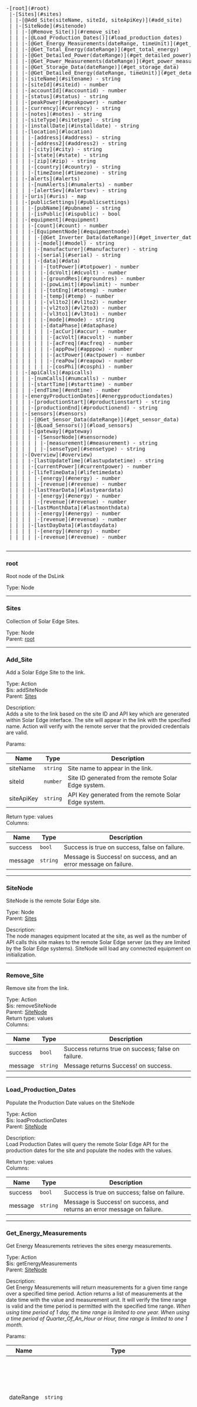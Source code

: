  <pre>
-[root](#root)
 |-[Sites](#sites)
 | |-[@Add_Site(siteName, siteId, siteApiKey)](#add_site)
 | |-[SiteNode](#sitenode)
 | | |-[@Remove_Site()](#remove_site)
 | | |-[@Load_Production_Dates()](#load_production_dates)
 | | |-[@Get_Energy_Measurements(dateRange, timeUnit)](#get_energy_measurements)
 | | |-[@Get_Total_Energy(dateRange)](#get_total_energy)
 | | |-[@Get_Detailed_Power(dateRange)](#get_detailed_power)
 | | |-[@Get_Power_Measurements(dateRange)](#get_power_measurements)
 | | |-[@Get_Storage_Data(dateRange)](#get_storage_data)
 | | |-[@Get_Detailed_Energy(dateRange, timeUnit)](#get_detailed_energy)
 | | |-[siteName](#sitename) - string
 | | |-[siteId](#siteid) - number
 | | |-[accountId](#accountid) - number
 | | |-[status](#status) - string
 | | |-[peakPower](#peakpower) - number
 | | |-[currency](#currency) - string
 | | |-[notes](#notes) - string
 | | |-[siteType](#sitetype) - string
 | | |-[installDate](#installdate) - string
 | | |-[location](#location)
 | | | |-[address](#address) - string
 | | | |-[address2](#address2) - string
 | | | |-[city](#city) - string
 | | | |-[state](#state) - string
 | | | |-[zip](#zip) - string
 | | | |-[country](#country) - string
 | | | |-[timeZone](#timezone) - string
 | | |-[alerts](#alerts)
 | | | |-[numAlerts](#numalerts) - number
 | | | |-[alertSev](#alertsev) - string
 | | |-[uris](#uris) - map
 | | |-[publicSettings](#publicsettings)
 | | | |-[pubName](#pubname) - string
 | | | |-[isPublic](#ispublic) - bool
 | | |-[equipment](#equipment)
 | | | |-[count](#count) - number
 | | | |-[EquipmentNode](#equipmentnode)
 | | | | |-[@Get_Inverter_Data(dateRange)](#get_inverter_data)
 | | | | |-[model](#model) - string
 | | | | |-[manufacturer](#manufacturer) - string
 | | | | |-[serial](#serial) - string
 | | | | |-[data](#data)
 | | | | | |-[totPower](#totpower) - number
 | | | | | |-[dcVolt](#dcvolt) - number
 | | | | | |-[groundRes](#groundres) - number
 | | | | | |-[powLimit](#powlimit) - number
 | | | | | |-[totEng](#toteng) - number
 | | | | | |-[temp](#temp) - number
 | | | | | |-[vl1to2](#vl1to2) - number
 | | | | | |-[vl2to3](#vl2to3) - number
 | | | | | |-[vl3to1](#vl3to1) - number
 | | | | | |-[mode](#mode) - string
 | | | | | |-[dataPhase](#dataphase)
 | | | | | | |-[acCur](#accur) - number
 | | | | | | |-[acVolt](#acvolt) - number
 | | | | | | |-[acFreq](#acfreq) - number
 | | | | | | |-[appPow](#apppow) - number
 | | | | | | |-[actPower](#actpower) - number
 | | | | | | |-[reaPow](#reapow) - number
 | | | | | | |-[cosPhi](#cosphi) - number
 | | |-[apiCalls](#apicalls)
 | | | |-[numCalls](#numcalls) - number
 | | | |-[startTime](#starttime) - number
 | | | |-[endTime](#endtime) - number
 | | |-[energyProductionDates](#energyproductiondates)
 | | | |-[productionStart](#productionstart) - string
 | | | |-[productionEnd](#productionend) - string
 | | |-[sensors](#sensors)
 | | | |-[@Get_Sensor_Data(dateRange)](#get_sensor_data)
 | | | |-[@Load_Sensors()](#load_sensors)
 | | | |-[gateway](#gateway)
 | | | | |-[SensorNode](#sensornode)
 | | | | | |-[measurement](#measurement) - string
 | | | | | |-[senseType](#sensetype) - string
 | | |-[Overview](#overview)
 | | | |-[lastUpdateTime](#lastupdatetime) - string
 | | | |-[currentPower](#currentpower) - number
 | | | |-[lifeTimeData](#lifetimedata)
 | | | | |-[energy](#energy) - number
 | | | | |-[revenue](#revenue) - number
 | | | |-[lastYearData](#lastyeardata)
 | | | | |-[energy](#energy) - number
 | | | | |-[revenue](#revenue) - number
 | | | |-[lastMonthData](#lastmonthdata)
 | | | | |-[energy](#energy) - number
 | | | | |-[revenue](#revenue) - number
 | | | |-[lastDayData](#lastdaydata)
 | | | | |-[energy](#energy) - number
 | | | | |-[revenue](#revenue) - number
 </pre>

---

### root  

Root node of the DsLink  

Type: Node   

---

### Sites  

Collection of Solar Edge Sites.  

Type: Node   
Parent: [root](#root)  

---

### Add_Site  

Add a Solar Edge Site to the link.  

Type: Action   
$is: addSiteNode   
Parent: [Sites](#sites)  

Description:  
Adds a site to the link based on the site ID and API key which are generated within Solar Edge interface. The site will appear in the link with the specified name. Action will verify with the remote server that the provided credentials are valid.  

Params:  

Name | Type | Description
--- | --- | ---
siteName | `string` | Site name to appear in the link.
siteId | `number` | Site ID generated from the remote Solar Edge system.
siteApiKey | `string` | API Key generated from the remote Solar Edge system.

Return type: values   
Columns:  

Name | Type | Description
--- | --- | ---
success | `bool` | Success is true on success, false on failure. 
message | `string` | Message is Success! on success, and an error message on failure. 

---

### SiteNode  

SiteNode is the remote Solar Edge site.  

Type: Node   
Parent: [Sites](#sites)  

Description:  
The node manages equipment located at the site, as well as the number of API calls this site makes to the remote Solar Edge server (as they are limited by the Solar Edge systems). SiteNode will load any connected equipment on initialization.  


---

### Remove_Site  

Remove site from the link.  

Type: Action   
$is: removeSiteNode   
Parent: [SiteNode](#sitenode)  
Return type: values   
Columns:  

Name | Type | Description
--- | --- | ---
success | `bool` | Success returns true on success; false on failure. 
message | `string` | Message returns Success! on success. 

---

### Load_Production_Dates  

Populate the Production Date values on the SiteNode  

Type: Action   
$is: loadProductionDates   
Parent: [SiteNode](#sitenode)  

Description:  
Load Production Dates will query the remote Solar Edge API for the production dates for the site and populate the nodes with the values.  

Return type: values   
Columns:  

Name | Type | Description
--- | --- | ---
success | `bool` | Success is true on success; false on failure. 
message | `string` | Message is Success! on success, and returns an error message on failure. 

---

### Get_Energy_Measurements  

Get Energy Measurements retrieves the sites energy measurements.  

Type: Action   
$is: getEnergyMeasurements   
Parent: [SiteNode](#sitenode)  

Description:  
Get Energy Measurements will return measurements for a given time range over a specified time period. Action returns a list of measurements at the date time with the value and measurement unit. It will verify the time range is valid and the time period is permitted with the specified time range. *When using time period of 1 day, the time range is limited to one year.* *When using a time period of Quarter_Of_An_Hour or Hour, time range is limited to one 1 month.*  

Params:  

Name | Type | Description
--- | --- | ---
dateRange | `string` | Date range for the period of time to retrieve the energy measurements. Should be in the format MM-DD-YYYY HH:mm:SS/MM-DD-YYYY HH:mm:SS
timeUnit | `enum[Quarter_Of_An_Hour,Hour,Day,Week,Month,Year]` | Time unit is interval period from which measurements over the dateRange should be provided.

Return type: table   
Columns:  

Name | Type | Description
--- | --- | ---
date | `string` | Date Time of the measurement. 
value | `number` | Value of the measurement. 
energyUnity | `string` | Unit of the measurement value. 

---

### Get_Total_Energy  

Gets total energy produced over specified time period.  

Type: Action   
$is: getTotalEnergy   
Parent: [SiteNode](#sitenode)  

Description:  
Get Total Energy retrieves the total energy produced over the specified time period. It will validate that the time range is valid and return 0 values if not valid.  

Params:  

Name | Type | Description
--- | --- | ---
dateRange | `string` | Date range for the period of time to retrieve the energy produced. Should be in the format MM-DD-YYYY HH:mm:SS/MM-DD-YYYY HH:mm:SS

Return type: values   
Columns:  

Name | Type | Description
--- | --- | ---
value | `number` | Value is the total energy produced. 
energyUnit | `string` | Energy unit of the energy produced value. 

---

### Get_Detailed_Power  

Get Detailed power measurements from meters.  

Type: Action   
$is: getDetailedPower   
Parent: [SiteNode](#sitenode)  

Description:  
Get Detailed Power retrieves measurements for consumption, production and other power sources over the specified date range. The action is limited to a 1 month period of measurements. It will verify the date range provided. If the action fails it will return an empty list.  

Params:  

Name | Type | Description
--- | --- | ---
dateRange | `string` | Date range for the period of time to retrieve the power measurements. Should be in the format MM-DD-YYYY HH:mm:SS/MM-DD-YYYY HH:mm:SS

Return type: table   
Columns:  

Name | Type | Description
--- | --- | ---
date | `string` | Date time of the power measurement. 
type | `string` | Type of power measurement. (Eg. consumption, production) 
value | `number` | Value of the power measurement. 
energyUnit | `Energy` | Unity of the power measurement value. 

---

### Get_Power_Measurements  

Get power measurements in 15 minute resolution.  

Type: Action   
$is: getSitePower   
Parent: [SiteNode](#sitenode)  

Description:  
Get Power Measurements returns the site's power measurements for the specified date range in 15 minute intervals. This action is limited to a date range of 1 month. It will verify the specified date range and return an empty list on failure.  

Params:  

Name | Type | Description
--- | --- | ---
dateRange | `string` | Date range for the period of time to retrieve the power measurements. Should be in the format MM-DD-YYYY HH:mm:SS/MM-DD-YYYY HH:mm:SS

Return type: table   
Columns:  

Name | Type | Description
--- | --- | ---
date | `string` | Date time of the power measurement. 
value | `number` | Value of the power measurement. 
energyUnit | `Energy` | Unit of the power measurement value. 

---

### Get_Storage_Data  

Get detailed storage information from batteries.  

Type: Action   
$is: getStorageData   
Parent: [SiteNode](#sitenode)  

Description:  
Get Storage Data will retrieve the current state of the batteries connected to the site over the specified time range. It will verify the date range is valid. If the request fails, it returns an empty list.  

Params:  

Name | Type | Description
--- | --- | ---
dateRange | `string` | Date range for the period of time to retrieve the battery usage. Should be in the format MM-DD-YYYY HH:mm:SS/MM-DD-YYYY HH:mm:SS

Return type: table   
Columns:  

Name | Type | Description
--- | --- | ---
namePlate | `number` | The nameplate capacity of the battery. 
serialNumber | `string` | Serial number of the battery. 
timeStamp | `string` | Timestamp of the data. 
power | `number` | Positive number indicates the battery is charging. negative number indicates the battery is discharging. 
lifeTimeEnergyCharged | `number` | The lifetime energy charged into the battery in Wh. 
batteryState | `string` | String representation of the Battery state. May be one of: Invalid, Standby, Thermal Management, Enabled, Fault 

---

### Get_Detailed_Energy  

Get detailed energy produced over date range in specified intervals.  

Type: Action   
$is: getDetailedEnergy   
Parent: [SiteNode](#sitenode)  

Description:  
Get Detailed Energy returns the energy usage over the specified date range at given intervals. This will provide production and consumption values at each time range over the specified period. *Limited to 1 year time range with a time unit interval of 1 day. Limited to 1 month time range when using a time unit interval of Quarter_Of_An_Hour or Hour* Lower resolutions (week, month and year) have no time range limitation.  

Params:  

Name | Type | Description
--- | --- | ---
dateRange | `string` | Date range for the period of time to retrieve the energy usage. Should be in the format MM-DD-YYYY HH:mm:SS/MM-DD-YYYY HH:mm:SS
timeUnit | `enum[Quarter_Of_An_Hour,Hour,Day,Week,Month,Year]` | Time Unit is the interval over which the energy usage should be displayed.

Return type: table   
Columns:  

Name | Type | Description
--- | --- | ---
date | `string` | Date time of the measurement value. 
type | `string` | Type of energy usage (eg. consumption, production) 
value | `number` | Value of the energy usage. 
energyUnit | `string` | Unit of measurement for the energy usage. 

---

### siteName  

Site name specified by the remote server.  

Type: Node   
Parent: [SiteNode](#sitenode)  
Value Type: `string`  
Writable: `never`  

---

### siteId  

Site id specified by the remote server.  

Type: Node   
Parent: [SiteNode](#sitenode)  
Value Type: `number`  
Writable: `never`  

---

### accountId  

Account ID which the site is associated with on the remote server.  

Type: Node   
Parent: [SiteNode](#sitenode)  
Value Type: `number`  
Writable: `never`  

---

### status  

Status is the current commissioning status of the site.  

Type: Node   
Parent: [SiteNode](#sitenode)  

Description:  
Status may be either Active, or Pending Communication if the site has been added to the remote Solar Edge system but has not yet communicated back to the remote server.  

Value Type: `string`  
Writable: `never`  

---

### peakPower  

Peak power is the site's peak power output.  

Type: Node   
Parent: [SiteNode](#sitenode)  
Value Type: `number`  
Writable: `never`  

---

### currency  

Currency is the local currency used at the site.  

Type: Node   
Parent: [SiteNode](#sitenode)  
Value Type: `string`  
Writable: `never`  

---

### notes  

Note left after the setup of the site in the remote Solr Edge server.  

Type: Node   
Parent: [SiteNode](#sitenode)  
Value Type: `string`  
Writable: `never`  

---

### siteType  

Site Type is the type of equpiment at the site.  

Type: Node   
Parent: [SiteNode](#sitenode)  

Description:  
Site Type may be Optimizers and Inverters, Safety and monitoring interface, or Monitoring combiner boxes.  

Value Type: `string`  
Writable: `never`  

---

### installDate  

Installation date converted to an ISO8601 string.  

Type: Node   
Parent: [SiteNode](#sitenode)  
Value Type: `string`  
Writable: `never`  

---

### location  

Collection of location related values.  

Type: Node   
Parent: [SiteNode](#sitenode)  

---

### address  

Street address line one.  

Type: Node   
Parent: [location](#location)  
Value Type: `string`  
Writable: `never`  

---

### address2  

Stress address line two.  

Type: Node   
Parent: [location](#location)  
Value Type: `string`  
Writable: `never`  

---

### city  

City name  

Type: Node   
Parent: [location](#location)  
Value Type: `string`  
Writable: `never`  

---

### state  

State name  

Type: Node   
Parent: [location](#location)  
Value Type: `string`  
Writable: `never`  

---

### zip  

Zip code  

Type: Node   
Parent: [location](#location)  
Value Type: `string`  
Writable: `never`  

---

### country  

Country name  

Type: Node   
Parent: [location](#location)  
Value Type: `string`  
Writable: `never`  

---

### timeZone  

Time zone abbreviation.  

Type: Node   
Parent: [location](#location)  
Value Type: `string`  
Writable: `never`  

---

### alerts  

Alerts is a collection of alert values.  

Type: Node   
Parent: [SiteNode](#sitenode)  

---

### numAlerts  

Number of alerts for this site.  

Type: Node   
Parent: [alerts](#alerts)  
Value Type: `number`  
Writable: `never`  

---

### alertSev  

Highest severity of alerts this site has.  

Type: Node   
Parent: [alerts](#alerts)  
Value Type: `string`  
Writable: `never`  

---

### uris  

Miscellaneous URIs related to this site, such as logo.  

Type: Node   
Parent: [SiteNode](#sitenode)  
Value Type: `map`  
Writable: `never`  

---

### publicSettings  

Collection of values related to public settings.  

Type: Node   
Parent: [SiteNode](#sitenode)  

---

### pubName  

Publicly visible site name.  

Type: Node   
Parent: [publicSettings](#publicsettings)  
Value Type: `string`  
Writable: `never`  

---

### isPublic  

Is the site is publicly visible or not.  

Type: Node   
Parent: [publicSettings](#publicsettings)  
Value Type: `bool`  
Writable: `never`  

---

### equipment  

Collection of equipment at the site.  

Type: Node   
Parent: [SiteNode](#sitenode)  

---

### count  

Total count of equipment at the site.  

Type: Node   
Parent: [equipment](#equipment)  
Value Type: `number`  
Writable: `never`  

---

### EquipmentNode  

Collection of equipment values.  

Type: Node   
$is: equipmentNode   
Parent: [equipment](#equipment)  

Description:  
Equipment values for a specific piece of equipment connected to a site. Some equipment may be an inverter which has additional data. The path will be equip_## where ## is the index number of the equipment in the list. The display name will be the specific equipment name from the remote server.  


---

### Get_Inverter_Data  

Retrieve inverter data for the inverter over a specified date range.  

Type: Action   
$is: getInverterData   
Parent: [EquipmentNode](#equipmentnode)  

Description:  
Get Inverter Data returns inverter data for a date range no greater than one week. If greater than one week or the request fails then the action returns with an empty list. This action is only available on equipment which is an inverter.  

Params:  

Name | Type | Description
--- | --- | ---
dateRange | `string` | Date range for the period of time to retrieve the Inverter Data. Should be in the format MM-DD-YYYY HH:mm:SS/MM-DD-YYYY HH:mm:SS

Return type: table   
Columns:  

Name | Type | Description
--- | --- | ---
date | `string` | Date Time the inverter data was recorder. 
totalPower | `number` | Total active power. 
dcVoltage | `number` | DC Voltage. 
groundResistance | `number` | Total ground resistance. 
powerLimit | `number` | Power limit percentage. 
totalEnergy | `number` | Total lifetime energy. 
phases | `array` | List of maps of phase specific data 

---

### model  

Equipment model number.  

Type: Node   
Parent: [EquipmentNode](#equipmentnode)  
Value Type: `string`  
Writable: `never`  

---

### manufacturer  

The equipment manufacturer.  

Type: Node   
Parent: [EquipmentNode](#equipmentnode)  
Value Type: `string`  
Writable: `never`  

---

### serial  

Equipment's short serial number  

Type: Node   
Parent: [EquipmentNode](#equipmentnode)  
Value Type: `string`  
Writable: `never`  

---

### data  

Collection of data used by inverter equipment.  

Type: Node   
Parent: [EquipmentNode](#equipmentnode)  

---

### totPower  

Total active power  

Type: Node   
$is: inverterValueNode   
Parent: [data](#data)  
Value Type: `number`  
Writable: `never`  

---

### dcVolt  

DC Voltage  

Type: Node   
$is: inverterValueNode   
Parent: [data](#data)  
Value Type: `number`  
Writable: `never`  

---

### groundRes  

Ground fault resistance  

Type: Node   
$is: inverterValueNode   
Parent: [data](#data)  
Value Type: `number`  
Writable: `never`  

---

### powLimit  

Power limit percentage  

Type: Node   
$is: inverterValueNode   
Parent: [data](#data)  
Value Type: `number`  
Writable: `never`  

---

### totEng  

Total Lifetime energy.  

Type: Node   
$is: inverterValueNode   
Parent: [data](#data)  
Value Type: `number`  
Writable: `never`  

---

### temp  

Temperature of the device.  

Type: Node   
$is: inverterValueNode   
Parent: [data](#data)  
Value Type: `number`  
Writable: `never`  

---

### vl1to2  

vL1 to 2  

Type: Node   
$is: inverterValueNode   
Parent: [data](#data)  
Value Type: `number`  
Writable: `never`  

---

### vl2to3  

vL2 to 3  

Type: Node   
$is: inverterValueNode   
Parent: [data](#data)  
Value Type: `number`  
Writable: `never`  

---

### vl3to1  

vL3 to 1  

Type: Node   
$is: inverterValueNode   
Parent: [data](#data)  
Value Type: `number`  
Writable: `never`  

---

### mode  

Inverter mode  

Type: Node   
Parent: [data](#data)  
Value Type: `string`  
Writable: `never`  

---

### dataPhase  

Phase data per inverter.  

Type: Node   
Parent: [data](#data)  

---

### acCur  

AC Current  

Type: Node   
$is: inverterValueNode   
Parent: [dataPhase](#dataphase)  
Value Type: `number`  
Writable: `never`  

---

### acVolt  

AC Voltage  

Type: Node   
$is: inverterValueNode   
Parent: [dataPhase](#dataphase)  
Value Type: `number`  
Writable: `never`  

---

### acFreq  

AC Frequency  

Type: Node   
$is: inverterValueNode   
Parent: [dataPhase](#dataphase)  
Value Type: `number`  
Writable: `never`  

---

### appPow  

Apparent Power  

Type: Node   
$is: inverterValueNode   
Parent: [dataPhase](#dataphase)  
Value Type: `number`  
Writable: `never`  

---

### actPower  

Active Power  

Type: Node   
$is: inverterValueNode   
Parent: [dataPhase](#dataphase)  
Value Type: `number`  
Writable: `never`  

---

### reaPow  

Reactive Power  

Type: Node   
$is: inverterValueNode   
Parent: [dataPhase](#dataphase)  
Value Type: `number`  
Writable: `never`  

---

### cosPhi  

Cos Phi  

Type: Node   
$is: inverterValueNode   
Parent: [dataPhase](#dataphase)  
Value Type: `number`  
Writable: `never`  

---

### apiCalls  

Collection of values related to API calls to the remote Solar Edge server  

Type: Node   
Parent: [SiteNode](#sitenode)  

---

### numCalls  

Number of calls made to the API server in the last 24 hours.  

Type: Node   
Parent: [apiCalls](#apicalls)  
Value Type: `number`  
Writable: `never`  

---

### startTime  

Site local start time of when to start making API calls.  

Type: Node   
$is: apiCallTime   
Parent: [apiCalls](#apicalls)  

Description:  
The local start time of when API calls are being sent. Defaults to 05h00. This helps prevent API calls during times when there will be little to no change in the remote data.  

Value Type: `number`  
Writable: `write`  

---

### endTime  

The local stop to of when API calls are being sent. Defaults to 21h00. This helps prevent API calls during times when there will be little to no change in the remote data.  

Type: Node   
$is: apiCallTime   
Parent: [apiCalls](#apicalls)  
Value Type: `number`  
Writable: `write`  

---

### energyProductionDates  

Collection of values related to energy production dates for the site.  

Type: Node   
Parent: [SiteNode](#sitenode)  

---

### productionStart  

Production start is the date the site started to produce energy.  

Type: Node   
Parent: [energyProductionDates](#energyproductiondates)  
Value Type: `string`  
Writable: `never`  

---

### productionEnd  

Production End is the last date the site produced energy.  

Type: Node   
Parent: [energyProductionDates](#energyproductiondates)  
Value Type: `string`  
Writable: `never`  

---

### sensors  

Collection of sensors located at the site.  

Type: Node   
Parent: [SiteNode](#sitenode)  

---

### Get_Sensor_Data  

Retrieves data which has been logged by various sensors.  

Type: Action   
$is: getSensorData   
Parent: [sensors](#sensors)  

Description:  
Action will get the sensor data for all connected sensors on each gateway. It will verify that the date range is a valid date range, and return an empty list on failure. On success it returns a list of mapped data.  

Params:  

Name | Type | Description
--- | --- | ---
dateRange | `string` | Date range in the format of MM-DD-YYYY HH:mm:SS/MM-DD-YYYY HH:mm:SS

Return type: table   
Columns:  

Name | Type | Description
--- | --- | ---
connectedTo | `string` | Connected to is the gateway the sensor is connected to. 
date | `string` | Date is a Date time string of when the sensor data was recorded. 
measurement | `string` | Measurement is the measurement name that the value represents. 
value | `number` | Value is the recorded data point from the sensor. 

---

### Load_Sensors  

Retreives a list of Gateways and connected Sensors.  

Type: Action   
$is: loadSensorsNode   
Parent: [sensors](#sensors)  

Description:  
Queries the remote Solar Edge system for a list of gateways and their connected sensors.  

Return type: values   
Columns:  

Name | Type | Description
--- | --- | ---
success | `bool` | Success returns true on success; false on failure. 
message | `string` | Message returns Success! on success, and an error message on failure. 

---

### gateway  

Gateway is a connection point for multiple sensors.  

Type: Node   
Parent: [sensors](#sensors)  

Description:  
Gateway is specified by the remote Solar Edge system. It is a collection of sensors which connect to it to connect in turn to the remote Solar Edge system. Path and name are provided by the remote Solar Edge system.  


---

### SensorNode  

Collection of data for Sensors located at the site.  

Type: Node   
$is: sensorNode   
Parent: [gateway](#gateway)  

Description:  
Sensor's are connected to gateways which only maintain the connection from the site to the sensor. Sensors will have the path and name provided by the remote Solar Edge system.  


---

### measurement  

Measurement name that the sensor will poll for.  

Type: Node   
Parent: [SensorNode](#sensornode)  
Value Type: `string`  
Writable: `never`  

---

### senseType  

The type of measurement that measurement represents.  

Type: Node   
Parent: [SensorNode](#sensornode)  
Value Type: `string`  
Writable: `never`  

---

### Overview  

Collection of Site overview values.  

Type: Node   
$is: overviewNode   
Parent: [SiteNode](#sitenode)  

Description:  
Collection of site overview values. If any of the values has a subscription, then the OverviewNode will send an API request once every 15 minutes to retrieve updated values.  


---

### lastUpdateTime  

Last time overview values were updated.  

Type: Node   
$is: overviewValue   
Parent: [Overview](#overview)  
Value Type: `string`  
Writable: `never`  

---

### currentPower  

Current power output of the site.  

Type: Node   
$is: overviewValue   
Parent: [Overview](#overview)  
Value Type: `number`  
Writable: `never`  

---

### lifeTimeData  

Collection of Site lifetime data values.  

Type: Node   
$is: energyRevenueNode   
Parent: [Overview](#overview)  

---

### energy  

Lifetime energy generated.  

Type: Node   
$is: overviewValue   
Parent: [lifeTimeData](#lifetimedata)  
Value Type: `number`  
Writable: `never`  

---

### revenue  

Life time revenue generated.  

Type: Node   
$is: overviewValue   
Parent: [lifeTimeData](#lifetimedata)  
Value Type: `number`  
Writable: `never`  

---

### lastYearData  

Collection of Site data values over the last year.  

Type: Node   
$is: energyRevenueNode   
Parent: [Overview](#overview)  

---

### energy  

Last year energy generated.  

Type: Node   
$is: overviewValue   
Parent: [lastYearData](#lastyeardata)  
Value Type: `number`  
Writable: `never`  

---

### revenue  

Last Year revenue generated.  

Type: Node   
$is: overviewValue   
Parent: [lastYearData](#lastyeardata)  
Value Type: `number`  
Writable: `never`  

---

### lastMonthData  

Collection of Site data values over the last month.  

Type: Node   
$is: energyRevenueNode   
Parent: [Overview](#overview)  

---

### energy  

Last Month energy generated.  

Type: Node   
$is: overviewValue   
Parent: [lastMonthData](#lastmonthdata)  
Value Type: `number`  
Writable: `never`  

---

### revenue  

Last Month revenue generated.  

Type: Node   
$is: overviewValue   
Parent: [lastMonthData](#lastmonthdata)  
Value Type: `number`  
Writable: `never`  

---

### lastDayData  

Collection of Site data values over the last day.  

Type: Node   
$is: energyRevenueNode   
Parent: [Overview](#overview)  

---

### energy  

Last day energy generated.  

Type: Node   
$is: overviewValue   
Parent: [lastDayData](#lastdaydata)  
Value Type: `number`  
Writable: `never`  

---

### revenue  

Last Day revenue generated.  

Type: Node   
$is: overviewValue   
Parent: [lastDayData](#lastdaydata)  
Value Type: `number`  
Writable: `never`  

---

